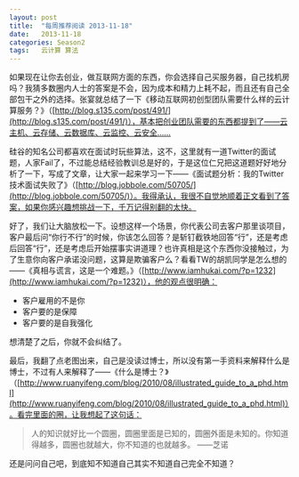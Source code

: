 ```yaml
---
layout: post
title:  "每周推荐阅读 2013-11-18"
date:   2013-11-18
categories: Season2 
tags:   云计算 算法
---
```


如果现在让你去创业，做互联网方面的东西，你会选择自己买服务器，自己找机房吗？我猜多数圈内人士的答案是不会，因为成本和精力上耗不起，而且还有自己全部包干之外的选择。张宴就总结了一下《移动互联网初创型团队需要什么样的云计算服务？》（[http://blog.s135.com/post/491/](http://blog.s135.com/post/491/)），基本把创业团队需要的东西都提到了——云主机、云存储、云数据库、云监控、云安全……

硅谷的知名公司都喜欢在面试时玩些算法，这不，这里就有一道Twitter的面试题，人家Fail了，不过能总结经验教训总是好的，于是这位仁兄把这道题好好地分析了一下，写成了文章，让大家一起来学习一下——《面试题分析：我的Twitter技术面试失败了》（[http://blog.jobbole.com/50705/](http://blog.jobbole.com/50705/)）。我得承认，我很不自觉地顺着正文看到了答案，如果你感兴趣想挑战一下，千万记得别翻的太快。

好了，我们让大脑放松一下。设想这样一个场景，你代表公司去客户那里谈项目，客户最后问“你行不行”的时候，你该怎么回答？是斩钉截铁地回答“行”，还是考虑后回答“行”，还是考虑后开始摆事实讲道理？也许真相是这个东西你没接触过，为了生意你向客户承诺没问题，这算是欺骗客户么？看看TW的胡凯同学是怎么想的——《真相与谎言，这是一个难题。》（[http://www.iamhukai.com/?p=1232](http://www.iamhukai.com/?p=1232)），他的观点很明确：

* 客户雇用的不是你
* 客户要的是保障
* 客户要的是自我强化

想清楚了之后，你就不会纠结了。

最后，我翻了点老图出来，自己是没读过博士，所以没有第一手资料来解释什么是博士，不过有人来解释了——《什么是博士？》（[http://www.ruanyifeng.com/blog/2010/08/illustrated_guide_to_a_phd.html](http://www.ruanyifeng.com/blog/2010/08/illustrated_guide_to_a_phd.html)）。看完里面的圈，让我想起了这句话：

>人的知识就好比一个圆圈，圆圈里面是已知的，圆圈外面是未知的。你知道得越多，圆圈也就越大，你不知道的也就越多。
>——芝诺

还是问问自己吧，到底知不知道自己其实不知道自己完全不知道？
